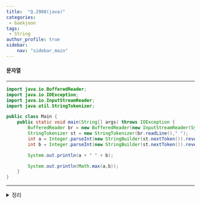 ```yaml
---
title:  "Q.2908(java)"
categories:
 - baekjoon
tags:
 - String  
author_profile: true
sidebar:
    nav: "sidebar_main"  
---
```

#### 문자열

* * *
~~~java
import java.io.BufferedReader;
import java.io.IOException;
import java.io.InputStreamReader;
import java.util.StringTokenizer;

public class Main {
    public static void main(String[] args) throws IOException {
        BufferedReader br = new BufferedReader(new InputStreamReader(System.in));
        StringTokenizer st = new StringTokenizer(br.readLine()," ");
        int a = Integer.parseInt(new StringBuilder(st.nextToken()).reverse().toString());
        int b = Integer.parseInt(new StringBuilder(st.nextToken()).reverse().toString());

        System.out.println(a + " " + b);

        System.out.println(Math.max(a,b));
    }
}
~~~
*****
<details>
<summary>정리</summary>
- StringBuilder(st.nextToken())<br>
- reverse()<br>
- toString()<br>
 </details><br>